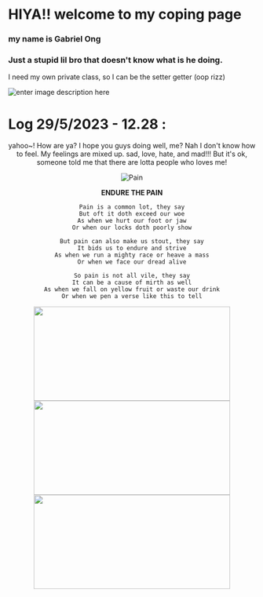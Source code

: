 # HIYA!! welcome to my coping page
### my name is Gabriel Ong  
### Just a stupid lil bro that doesn't know what is he doing.  
I need my own private class, so I can be the setter getter (oop rizz)

![enter image description here](https://cdn.discordapp.com/attachments/1023598916857499680/1114536348712435762/ezgif.com-add-text.gif)

# Log 29/5/2023 - 12.28 :</bold>
<center> yahoo~!   
How are ya? I hope you guys doing well, me? Nah I don't know how to feel. My feelings are mixed up. sad, love, hate, and mad!!! But it's ok, someone told me that there are lotta people who loves me! 

![Pain](https://media.tenor.com/yM1cCQGkVTgAAAAM/k-on-yui-hirasawa.gif)

 <bold> **ENDURE THE PAIN**
```text
Pain is a common lot, they say
But oft it doth exceed our woe
As when we hurt our foot or jaw
Or when our locks doth poorly show

But pain can also make us stout, they say
It bids us to endure and strive
As when we run a mighty race or heave a mass
Or when we face our dread alive

So pain is not all vile, they say
It can be a cause of mirth as well
As when we fall on yellow fruit or waste our drink
Or when we pen a verse like this to tell
```

<div>
    <img align="center" src="https://github-readme-streak-stats.herokuapp.com/?user=riveong&theme=radical&hide_border=true" height="192px"  width="400px" />
    <img align="center" src="https://github-readme-stats.vercel.app/api/top-langs/?username=riveong&layout=compact&theme=radical&hide_border=true" height="192px"  width="400px">
    <img align="center" src="https://github-readme-stats.vercel.app/api?username=riveong&count_private=true&theme=radical&hide_border=true&hide=stars" height="192px"  width="400px"/>
  </div>
